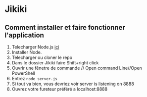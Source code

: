 # Jikiki
## Comment installer et faire fonctionner l'application

1. Telecharger Node.js [ici](https://nodejs.org/en/)
2. Installer Node.
3. Telecharger ou cloner le repo
4. Dans le dossier Jikiki faire Shift+right click
5. Ouvrir une fênetre de commande // Open command Line//Open PowerShell
6. Entrez `node server.js`
7. Si tout va bien, vous devriez voir server is listening on 8888
8. Ouvrez votre fureteur préféré a localhost:8888